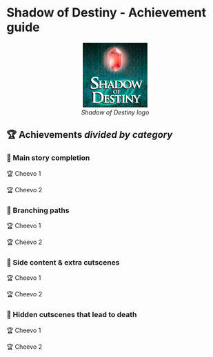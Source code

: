 **Shadow of Destiny - Achievement guide**
=======================================


<figure width=200 align=center>
    <img src="../../../Assets/Images/Logo_ShadowOfDestiny.jpg" 
    alt="Shadow of Destiny (PSP) Logo]" width=150>
    <figcaption><i>Shadow of Destiny logo</i></figcaption>
</figure>



:trophy: **Achievements** *divided by category*
----------------------------------
### :gem: Main story completion
:trophy: Cheevo 1

:trophy: Cheevo 2

### :gem: Branching paths
:trophy: Cheevo 1

:trophy: Cheevo 2

### :gem: Side content & extra cutscenes
:trophy: Cheevo 1

:trophy: Cheevo 2

### :gem: Hidden cutscenes that lead to death
:trophy: Cheevo 1

:trophy: Cheevo 2





    
